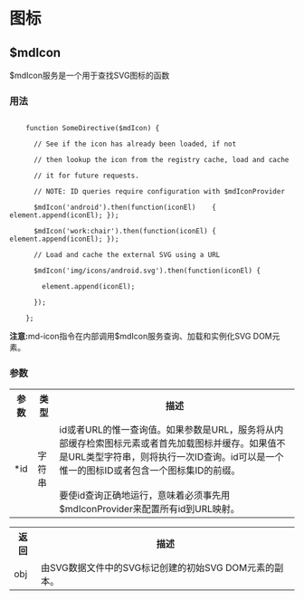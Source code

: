 <h1>图标</h1>
<h2>$mdIcon</h2>
<p>$mdIcon服务是一个用于查找SVG图标的函数</p>
<h3>用法</h3>
<code>
	function SomeDirective($mdIcon) {<br>
	  // See if the icon has already been loaded, if not<br>
	  // then lookup the icon from the registry cache, load and cache<br>
	  // it for future requests.<br>
	  // NOTE: ID queries require configuration with $mdIconProvider<br>
	  $mdIcon('android').then(function(iconEl)    { element.append(iconEl); });<br>
	  $mdIcon('work:chair').then(function(iconEl) { element.append(iconEl); });<br>
	  // Load and cache the external SVG using a URL<br>
	  $mdIcon('img/icons/android.svg').then(function(iconEl) {<br>
	    element.append(iconEl);<br>
	  });<br>
	};
</code>

<p>
	<strong>注意:</strong>md-icon指令在内部调用$mdIcon服务查询、加载和实例化SVG DOM元素。
</p>
<h3>参数</h3>
<table>
	<tr>
		<th>参数</th>
		<th>类型</th>
		<th>描述</th>
	</tr>
	<tr>
		<td>*id</td>
		<td>字符串</td>
		<td>id或者URL的惟一查询值。如果参数是URL，服务将从内部缓存检索图标元素或者首先加载图标并缓存。如果值不是URL类型字符串，则将执行一次ID查询。id可以是一个惟一的图标ID或者包含一个图标集ID的前缀。<br><br>
		要使id查询正确地运行，意味着必须事先用$mdIconProvider来配置所有id到URL映射。
		</td>
	</tr>
</table>
<table>
	<tr>
		<th>返回</th>
		<th>描述</th>
	</tr>
	<tr>
		<td>obj</td>
		<td>由SVG数据文件中的SVG标记创建的初始SVG DOM元素的副本。</td>
	</tr>
</table>
